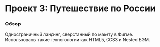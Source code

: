 # Проект 3: Путешествие по России

### Обзор
Одностраничный лэндинг, сверстанный по макету в Фигме.
Использованы такие техногологии как HTML5, CCS3 и Nested БЭМ.

